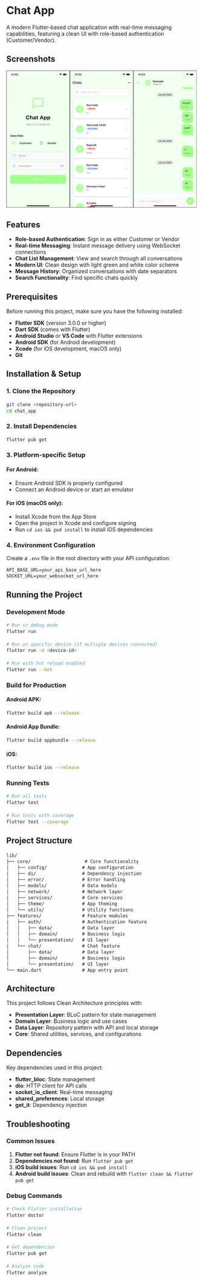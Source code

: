 # Chat App

A modern Flutter-based chat application with real-time messaging capabilities, featuring a clean UI with role-based authentication (Customer/Vendor).

## Screenshots

![Chat App Screenshots](screenshot.png)

## Features

- **Role-based Authentication**: Sign in as either Customer or Vendor
- **Real-time Messaging**: Instant message delivery using WebSocket connections
- **Chat List Management**: View and search through all conversations
- **Modern UI**: Clean design with light green and white color scheme
- **Message History**: Organized conversations with date separators
- **Search Functionality**: Find specific chats quickly

## Prerequisites

Before running this project, make sure you have the following installed:

- **Flutter SDK** (version 3.0.0 or higher)
- **Dart SDK** (comes with Flutter)
- **Android Studio** or **VS Code** with Flutter extensions
- **Android SDK** (for Android development)
- **Xcode** (for iOS development, macOS only)
- **Git**

## Installation & Setup

### 1. Clone the Repository

```bash
git clone <repository-url>
cd chat_app
```

### 2. Install Dependencies

```bash
flutter pub get
```

### 3. Platform-specific Setup

#### For Android:
- Ensure Android SDK is properly configured
- Connect an Android device or start an emulator

#### For iOS (macOS only):
- Install Xcode from the App Store
- Open the project in Xcode and configure signing
- Run `cd ios && pod install` to install iOS dependencies

### 4. Environment Configuration

Create a `.env` file in the root directory with your API configuration:

```env
API_BASE_URL=your_api_base_url_here
SOCKET_URL=your_websocket_url_here
```

## Running the Project

### Development Mode

```bash
# Run in debug mode
flutter run

# Run on specific device (if multiple devices connected)
flutter run -d <device-id>

# Run with hot reload enabled
flutter run --hot
```

### Build for Production

#### Android APK:
```bash
flutter build apk --release
```

#### Android App Bundle:
```bash
flutter build appbundle --release
```

#### iOS:
```bash
flutter build ios --release
```

### Running Tests

```bash
# Run all tests
flutter test

# Run tests with coverage
flutter test --coverage
```

## Project Structure

```
lib/
├── core/                    # Core functionality
│   ├── config/             # App configuration
│   ├── di/                 # Dependency injection
│   ├── error/              # Error handling
│   ├── models/             # Data models
│   ├── network/            # Network layer
│   ├── services/           # Core services
│   ├── theme/              # App theming
│   └── utils/              # Utility functions
├── features/               # Feature modules
│   ├── auth/               # Authentication feature
│   │   ├── data/           # Data layer
│   │   ├── domain/         # Business logic
│   │   └── presentation/   # UI layer
│   └── chat/               # Chat feature
│       ├── data/           # Data layer
│       ├── domain/         # Business logic
│       └── presentation/   # UI layer
└── main.dart               # App entry point
```

## Architecture

This project follows Clean Architecture principles with:

- **Presentation Layer**: BLoC pattern for state management
- **Domain Layer**: Business logic and use cases
- **Data Layer**: Repository pattern with API and local storage
- **Core**: Shared utilities, services, and configurations

## Dependencies

Key dependencies used in this project:

- **flutter_bloc**: State management
- **dio**: HTTP client for API calls
- **socket_io_client**: Real-time messaging
- **shared_preferences**: Local storage
- **get_it**: Dependency injection

## Troubleshooting

### Common Issues

1. **Flutter not found**: Ensure Flutter is in your PATH
2. **Dependencies not found**: Run `flutter pub get`
3. **iOS build issues**: Run `cd ios && pod install`
4. **Android build issues**: Clean and rebuild with `flutter clean && flutter pub get`

### Debug Commands

```bash
# Check Flutter installation
flutter doctor

# Clean project
flutter clean

# Get dependencies
flutter pub get

# Analyze code
flutter analyze
```